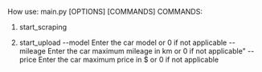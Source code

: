 How use: main.py [OPTIONS] [COMMANDS]
COMMANDS: 

1. start_scraping

2. start_upload
   --model
        Enter the car model or 0 if not applicable
   --mileage
        Enter the car maximum mileage in km or 0 if not applicable"
   --price
        Enter the car maximum price in $ or 0 if not applicable
